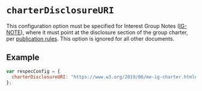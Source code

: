 # `charterDisclosureURI`

This configuration option must be specified for Interest Group Notes ([IG-NOTE](specStatus#status-ig-note)), where it must point at the disclosure section of the group charter, per [publication rules](https://www.w3.org/pubrules/doc/rules/?profile=IG-NOTE#patPolReq). This option is ignored for all other documents.

## Example

```js
var respecConfig = {
  charterDisclosureURI: "https://www.w3.org/2019/06/me-ig-charter.html#patentpolicy",
};
```
